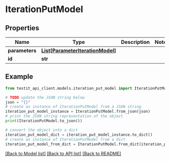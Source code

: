 # IterationPutModel


## Properties

Name | Type | Description | Notes
------------ | ------------- | ------------- | -------------
**parameters** | [**List[ParameterIterationModel]**](ParameterIterationModel.md) |  | 
**id** | **str** |  | 

## Example

```python
from testit_api_client.models.iteration_put_model import IterationPutModel

# TODO update the JSON string below
json = "{}"
# create an instance of IterationPutModel from a JSON string
iteration_put_model_instance = IterationPutModel.from_json(json)
# print the JSON string representation of the object
print(IterationPutModel.to_json())

# convert the object into a dict
iteration_put_model_dict = iteration_put_model_instance.to_dict()
# create an instance of IterationPutModel from a dict
iteration_put_model_from_dict = IterationPutModel.from_dict(iteration_put_model_dict)
```
[[Back to Model list]](../README.md#documentation-for-models) [[Back to API list]](../README.md#documentation-for-api-endpoints) [[Back to README]](../README.md)


